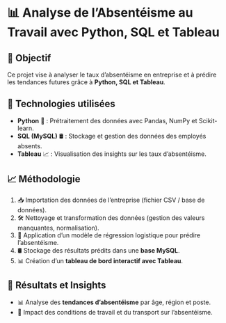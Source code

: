 # 📊 Analyse de l’Absentéisme au Travail avec Python, SQL et Tableau  

## 📝 Objectif  
Ce projet vise à analyser le taux d’absentéisme en entreprise et à prédire les tendances futures grâce à **Python, SQL et Tableau**.  

## 🔧 Technologies utilisées  
- **Python** 🐍 : Prétraitement des données avec Pandas, NumPy et Scikit-learn.  
- **SQL (MySQL)** 🛢 : Stockage et gestion des données des employés absents.  
- **Tableau** 📈 : Visualisation des insights sur les taux d’absentéisme.  

## 📈 Méthodologie  
1. 📥 Importation des données de l’entreprise (fichier CSV / base de données).  
2. 🛠 Nettoyage et transformation des données (gestion des valeurs manquantes, normalisation).  
3. 🤖 Application d’un modèle de régression logistique pour prédire l’absentéisme.  
4. 🛢 Stockage des résultats prédits dans une **base MySQL**.  
5. 📊 Création d’un **tableau de bord interactif avec Tableau**.  

## 🎯 Résultats et Insights  
- 📊 Analyse des **tendances d’absentéisme** par âge, région et poste.  
- 🏢 Impact des conditions de travail et du transport sur l’absentéisme.  
